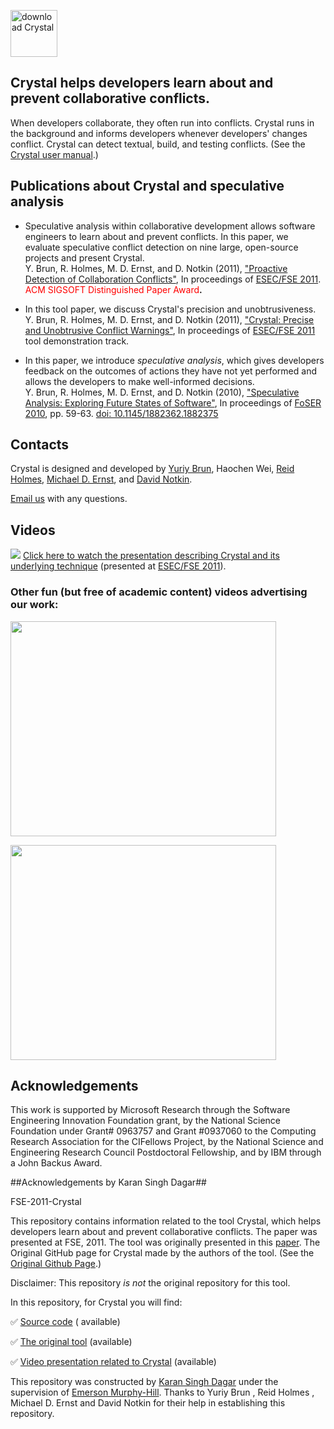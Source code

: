 <a href='https://github.com/brunyuriy/crystalvc/raw/master/releases/crystal_2.0.20111120.jar'><img src='https://raw.githubusercontent.com/brunyuriy/crystalvc/master/webpage/download.png' alt='download Crystal' height='75' /></a>

## Crystal helps developers learn about and prevent collaborative conflicts. ##

When developers collaborate, they often run into conflicts.  Crystal runs in the background and informs developers whenever developers' changes conflict.  Crystal can detect textual, build, and testing conflicts.  (See the <a href="https://github.com/brunyuriy/crystalvc/wiki/CrystalUserManual">Crystal user manual</a>.)

## Publications about Crystal and speculative analysis ##

  * Speculative analysis within collaborative development allows software engineers to learn about and prevent conflicts.  In this paper, we evaluate speculative conflict detection on nine large, open-source projects and present Crystal.<br>  Y. Brun, R. Holmes, M. D. Ernst, and D. Notkin (2011), <a href='http://people.cs.umass.edu/~brun/pubs/pubs/Brun11fse.pdf'>"Proactive Detection of Collaboration Conflicts"</a>, In proceedings of <a href='http://2011.esec-fse.org/'>ESEC/FSE 2011</a>. <font color='red'>ACM SIGSOFT Distinguished Paper Award</font><b>.</li></ul></b>

<ul><li>In this tool paper, we discuss Crystal's precision and unobtrusiveness.<br>  Y. Brun, R. Holmes, M. D. Ernst, and D. Notkin (2011), <a href="http://people.cs.umass.edu/~brun/pubs/pubs/Brun11fse-tool-demo.pdf">"Crystal: Precise and Unobtrusive Conflict Warnings"</a>, In proceedings of <a href='http://2011.esec-fse.org/'>ESEC/FSE 2011</a> tool demonstration track.</li></ul>

  * In this paper, we introduce _speculative analysis_, which gives developers feedback on the outcomes of actions they have not yet performed and allows the developers to make well-informed decisions.<br>  Y. Brun, R. Holmes, M. D. Ernst, and D. Notkin (2010), <a href="http://people.cs.umass.edu/~brun/pubs/pubs/Brun10foser.pdf">"Speculative Analysis: Exploring Future States of Software"</a>, In proceedings of <a href='http://fse18.cse.wustl.edu/foserprogram.html'>FoSER 2010</a>, pp. 59-63. <a href='http://dx.doi.org/10.1145/1882362.1882375'>doi: 10.1145/1882362.1882375</a></li></ul>

## Contacts ##

Crystal is designed and developed by
[Yuriy Brun](http://people.cs.umass.edu/~brun),
Haochen Wei,
[Reid Holmes](http://www.cs.uwaterloo.ca/~rtholmes), [Michael D. Ernst](http://www.cs.washington.edu/homes/mernst), and [David Notkin](http://www.cs.washington.edu/homes/notkin).

[Email us](mailto:crystalvc@googlegroups.com) with any questions.

## Videos ##

[![](http://people.cs.umass.edu/~brun/video/Brun11esecfse/FirstFrame.png)](http://people.cs.umass.edu/~brun/video/Brun11esecfse/)
[Click here to watch the presentation describing Crystal and its underlying technique](http://people.cs.umass.edu/~brun/video/Brun11esecfse/)  (presented at [ESEC/FSE 2011](http://2011.esec-fse.org/)).

### Other fun (but free of academic content) videos advertising our work: ###

<a href='http://www.youtube.com/watch?feature=player_embedded&v=Iargb4vdEMo' target='_blank'><img src='http://img.youtube.com/vi/Iargb4vdEMo/0.jpg' width='425' height=344 /></a>

<a href='http://www.youtube.com/watch?feature=player_embedded&v=qtWqU4ac-IM' target='_blank'><img src='http://img.youtube.com/vi/qtWqU4ac-IM/0.jpg' width='425' height=344 /></a>

## Acknowledgements ##

This work is supported by Microsoft Research through the Software Engineering Innovation Foundation grant, by the National Science Foundation under Grant# 0963757 and Grant #0937060 to the Computing Research Association for the CIFellows Project, by the National Science and Engineering Research Council Postdoctoral Fellowship, and by IBM through a John Backus Award.

##Acknowledgements by Karan Singh Dagar##

FSE-2011-Crystal

This repository contains information related to the tool Crystal, which helps developers learn about and prevent collaborative conflicts. The paper was presented at FSE, 2011. The tool was originally presented in this <a href="http://dl.acm.org/citation.cfm?id=2025187">paper</a>.
The Original GitHub page for Crystal made by the authors of the tool. (See the <a href="https://github.com/brunyuriy/crystalvc">Original Github Page</a>.)

Disclaimer:
This repository _is not_ the original repository for this tool.

In this repository, for Crystal you will find:

:white_check_mark: [Source code](https://github.com/SoftwareEngineeringToolDemos/FSE-2011-Crystal/tree/master/src/crystal) ( available)

:white_check_mark: [The original tool](https://github.com/SoftwareEngineeringToolDemos/FSE-2011-Crystal) (available)

:white_check_mark: [Video presentation related to Crystal](http://people.cs.umass.edu/~brun/video/Brun11esecfse/) (available)

This repository was constructed by [Karan Singh Dagar](https://github.com/KaranDagar) under the supervision of [Emerson Murphy-Hill](https://github.com/CaptainEmerson). Thanks to Yuriy Brun , Reid Holmes , Michael D. Ernst and David Notkin for their help in establishing this repository.





